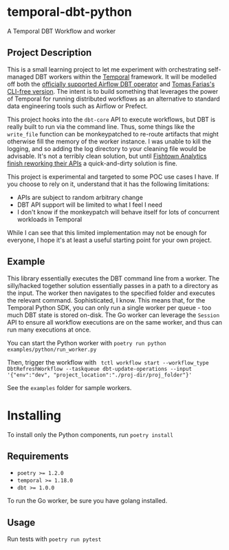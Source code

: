 # temporal-dbt-python

A Temporal DBT Workflow and worker

## Project Description

This is a small learning project to let me experiment with orchestrating self-managed DBT workers within the [Temporal](https://temporal.io/) framework. It will be modelled off both the [officially supported Airflow DBT operator](https://github.com/gocardless/airflow-dbt) and [Tomas Farias's CLI-free version](https://github.com/tomasfarias/airflow-dbt-python). The intent is to build something that leverages the power of Temporal for running distributed workflows as an alternative to standard data engineering tools such as Airflow or Prefect.

This project hooks into the `dbt-core` API to execute workflows, but DBT is really built to run via the command line. Thus, some things like the `write_file` function can be monkeypatched to re-route artifacts that might otherwise fill the memory of the worker instance. I was unable to kill the logging, and so adding the log directory to your cleaning file would be advisable. It's not a terribly clean solution, but until [Fishtown Analytics finish reworking their APIs](https://github.com/dbt-labs/dbt-core/issues/5527) a quick-and-dirty solution is fine.

This project is experimental and targeted to some POC use cases I have. If you choose to rely on it, understand that it has the following limitations:

- APIs are subject to random arbitrary change
- DBT API support will be limited to what I feel I need
- I don't know if the monkeypatch will behave itself for lots of concurrent workloads in Temporal

While I can see that this limited implementation may not be enough for everyone, I hope it's at least a useful starting point for your own project.

## Example

This library essentially executes the DBT command line from a worker. The silly/hacked together solution essentially passes in a path to a directory as the input. The worker then navigates to the specified folder and executes the relevant command. Sophisticated, I know. This means that, for the Temporal Python SDK, you can only run a single worker per queue - too much DBT state is stored on-disk. The Go worker can leverage the `Session` API to ensure all workflow executions are on the same worker, and thus can run many executions at once.

You can start the Python worker with `poetry run python examples/python/run_worker.py`

Then, trigger the workflow with ` tctl workflow start --workflow_type DbtRefreshWorkflow --taskqueue dbt-update-operations --input '{"env":"dev", "project_location":"./proj-dir/proj_folder"}'`

See the `examples` folder for sample workers.

# Installing

To install only the Python components, run `poetry install`

## Requirements

- `poetry >= 1.2.0`
- `temporal >= 1.18.0`
- `dbt >= 1.0.0`

To run the Go worker, be sure you have golang installed.

## Usage

Run tests with `poetry run pytest`
